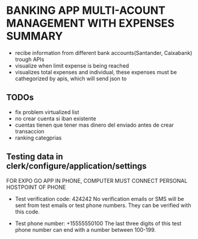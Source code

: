 # BANKING APP MULTI-ACOUNT MANAGEMENT WITH EXPENSES SUMMARY #
- recibe information from different bank accounts(Santander, Caixabank) trough APIs
- visualize when limit expense is being reached
- visualizes total expenses and individual, these expenses must be cathegorized by apis, which will send json to 

## TODOs ##

- fix problem virtualized list
- no crear cuenta si iban existente
- cuentas tienen que tener mas dinero del enviado antes de crear transaccion
- ranking categprias

## Testing data in clerk/configure/application/settings

FOR EXPO GO APP IN PHONE, COMPUTER MUST CONNECT PERSONAL HOSTPOINT OF PHONE

* Test verification code:
424242
No verification emails or SMS will be sent from test emails or test phone numbers. They can be verified with this code.

* Test phone number:
+15555550100
The last three digits of this test phone number can end with a number between 100-199.